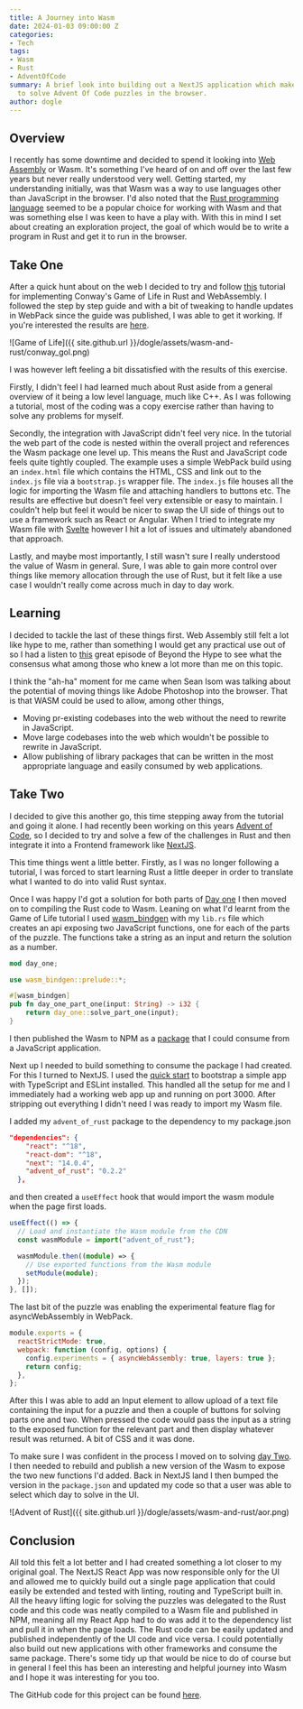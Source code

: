 ```yaml
---
title: A Journey into Wasm
date: 2024-01-03 09:00:00 Z
categories:
- Tech
tags:
- Wasm
- Rust
- AdventOfCode
summary: A brief look into building out a NextJS application which makes use WebAssembly
  to solve Advent Of Code puzzles in the browser.
author: dogle
---
```


## Overview

I recently has some downtime and decided to spend it looking into [Web Assembly](https://webassembly.org/) or Wasm. It's something I've heard of on and off over the last few years but never really understood very well. Getting started, my understanding initially, was that Wasm was a way to use languages other than JavaScript in the browser. I'd also noted that the [Rust programming language](https://www.rust-lang.org/) seemed to be a popular choice for working with Wasm and that was something else I was keen to have a play with. With this in mind I set about creating an exploration project, the goal of which would be to write a program in Rust and get it to run in the browser.

## Take One

After a quick hunt about on the web I decided to try and follow [this](https://rustwasm.github.io/docs/book/game-of-life/introduction.html) tutorial for implementing Conway's Game of Life in Rust and WebAssembly. I followed the step by step guide and with a bit of tweaking to handle updates in WebPack since the guide was published, I was able to get it working. If you're interested the results are [here](https://github.com/dogle-scottlogic/RustTutorial/tree/main/wasm-game-of-life).

![Game of Life]({{ site.github.url }}/dogle/assets/wasm-and-rust/conway_gol.png)

I was however left feeling a bit dissatisfied with the results of this exercise.

Firstly, I didn't feel I had learned much about Rust aside from a general overview of it being a low level language, much like C++. As I was following a tutorial, most of the coding was a copy exercise rather than having to solve any problems for myself.

Secondly, the integration with JavaScript didn't feel very nice. In the tutorial the web part of the code is nested within the overall project and references the Wasm package one level up. This means the Rust and JavaScript code feels quite tightly coupled. The example uses a simple WebPack build using an `index.html` file which contains the HTML, CSS and link out to the `index.js` file via a `bootstrap.js` wrapper file. The `index.js` file houses all the logic for importing the Wasm file and attaching handlers to buttons etc. The results are effective but doesn't feel very extensible or easy to maintain. I couldn't help but feel it would be nicer to swap the UI side of things out to use a framework such as React or Angular. When I tried to integrate my Wasm file with [Svelte](https://svelte.dev/) however I hit a lot of issues and ultimately abandoned that approach.

Lastly, and maybe most importantly, I still wasn't sure I really understood the value of Wasm in general. Sure, I was able to gain more control over things like memory allocation through the use of Rust, but it felt like a use case I wouldn't really come across much in day to day work.

## Learning

I decided to tackle the last of these things first. Web Assembly still felt a lot like hype to me, rather than something I would get any practical use out of so I had a listen to [this](https://blog.scottlogic.com/2023/08/04/beyond-the-hype-webassembly.html) great episode of Beyond the Hype to see what the consensus what among those who knew a lot more than me on this topic.

I think the "ah-ha" moment for me came when Sean Isom was talking about the potential of moving things like Adobe Photoshop into the browser. That is that WASM could be used to allow, among other things,

- Moving pr-existing codebases into the web without the need to rewrite in JavaScript.
- Move large codebases into the web which wouldn't be possible to rewrite in JavaScript.
- Allow publishing of library packages that can be written in the most appropriate language and easily consumed by web applications.

## Take Two

I decided to give this another go, this time stepping away from the tutorial and going it alone. I had recently been working on this years [Advent of Code](https://adventofcode.com/), so I decided to try and solve a few of the challenges in Rust and then integrate it into a Frontend framework like [NextJS](https://nextjs.org/).

This time things went a little better. Firstly, as I was no longer following a tutorial, I was forced to start learning Rust a little deeper in order to translate what I wanted to do into valid Rust syntax.

Once I was happy I'd got a solution for both parts of [Day one](https://adventofcode.com/2016/day/1) I then moved on to compiling the Rust code to Wasm. Leaning on what I'd learnt from the Game of Life tutorial I used [wasm_bindgen](https://github.com/rustwasm/wasm-bindgen) with my `lib.rs` file which creates an api exposing two JavaScript functions, one for each of the parts of the puzzle. The functions take a string as an input and return the solution as a number.

~~~rust
mod day_one;

use wasm_bindgen::prelude::*;

#[wasm_bindgen]
pub fn day_one_part_one(input: String) -> i32 {
    return day_one::solve_part_one(input);
}
~~~

I then published the Wasm to NPM as a [package](https://www.npmjs.com/package/advent_of_rust) that I could consume from a JavaScript application.

Next up I needed to build something to consume the package I had created. For this I turned to NextJS. I used the [quick start](https://nextjs.org/docs/getting-started/installation) to bootstrap a simple app with TypeScript and ESLint installed. This handled all the setup for me and I immediately had a working web app up and running on port 3000. After stripping out everything I didn't need I was ready to import my Wasm file.

I added my `advent_of_rust` package to the dependency to my package.json

~~~json
"dependencies": {
    "react": "^18",
    "react-dom": "^18",
    "next": "14.0.4",
    "advent_of_rust": "0.2.2"
  },
~~~

and then created a `useEffect` hook that would import the wasm module when the page first loads.

~~~typescript
useEffect(() => {
  // Load and instantiate the Wasm module from the CDN
  const wasmModule = import("advent_of_rust");

  wasmModule.then((module) => {
    // Use exported functions from the Wasm module
    setModule(module);
  });
}, []);
~~~

The last bit of the puzzle was enabling the experimental feature flag for asyncWebAssembly in WebPack.

~~~javascript
module.exports = {
  reactStrictMode: true,
  webpack: function (config, options) {
    config.experiments = { asyncWebAssembly: true, layers: true };
    return config;
  },
};
~~~

After this I was able to add an Input element to allow upload of a text file containing the input for a puzzle and then a couple of buttons for solving parts one and two. When pressed the code would pass the input as a string to the exposed function for the relevant part and then display whatever result was returned. A bit of CSS and it was done.

To make sure I was confident in the process I moved on to solving [day Two](https://adventofcode.com/2016/day/2). I then needed to rebuild and publish a new version of the Wasm to expose the two new functions I'd added. Back in NextJS land I then bumped the version in the `package.json` and updated my code so that a user was able to select which day to solve in the UI.

![Advent of Rust]({{ site.github.url }}/dogle/assets/wasm-and-rust/aor.png)

## Conclusion

All told this felt a lot better and I had created something a lot closer to my original goal. The NextJS React App was now responsible only for the UI and allowed me to quickly build out a single page application that could easily be extended and tested with linting, routing and TypeScript built in. All the heavy lifting logic for solving the puzzles was delegated to the Rust code and this code was neatly compiled to a Wasm file and published in NPM, meaning all my React App had to do was add it to the dependency list and pull it in when the page loads. The Rust code can be easily updated and published independently of the UI code and vice versa. I could potentially also build out new applications with other frameworks and consume the same package.
There's some tidy up that would be nice to do of course but in general I feel this has been an interesting and helpful journey into Wasm and I hope it was interesting for you too.

The GitHub code for this project can be found [here](https://github.com/dogle-scottlogic/adventOfRust/tree/main).
